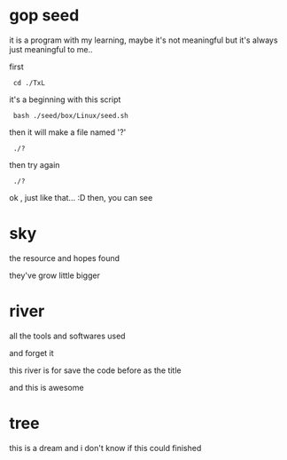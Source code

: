 
# gop seed


it is a program with my learning,
maybe it's not meaningful
but it's always just meaningful to me..



 first

     cd ./TxL


 it's a beginning with this script

     bash ./seed/box/Linux/seed.sh


 then it will make a file named '?'


     ./?


 then try again


     ./?


  ok , just like that... :D
  then, you can see







# sky

the resource and hopes found

they've  grow little bigger


# river

all the tools and softwares used

and forget it

this river is for save the code before as the title

and this is awesome


# tree

this is a dream and i don't know if this could finished
